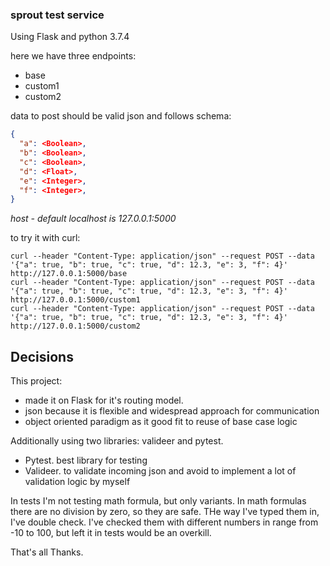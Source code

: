 ### sprout test service

Using Flask and python 3.7.4  

here we have three endpoints:
  - base
  - custom1
  - custom2

data to post should be valid json and follows schema:
```json
{
  "a": <Boolean>,
  "b": <Boolean>,
  "c": <Boolean>,
  "d": <Float>,
  "e": <Integer>,
  "f": <Integer>,
}
```

*host - default localhost is 127.0.0.1:5000*

to try it with curl:
```commandline
curl --header "Content-Type: application/json" --request POST --data '{"a": true, "b": true, "c": true, "d": 12.3, "e": 3, "f": 4}' http://127.0.0.1:5000/base
curl --header "Content-Type: application/json" --request POST --data '{"a": true, "b": true, "c": true, "d": 12.3, "e": 3, "f": 4}' http://127.0.0.1:5000/custom1
curl --header "Content-Type: application/json" --request POST --data '{"a": true, "b": true, "c": true, "d": 12.3, "e": 3, "f": 4}' http://127.0.0.1:5000/custom2
```

## Decisions  
This project:  
  - made it on Flask for it's routing model.
  - json because it is flexible and widespread approach for communication
  - object oriented paradigm as it good fit to reuse of base case logic
  

Additionally using two libraries: valideer and pytest.
  - Pytest. best library for testing
  - Valideer. to validate incoming json and avoid to implement a lot of validation logic by myself
  
In tests I'm not testing math formula, but only variants.
In math formulas there are no division by zero, so they are safe.  THe way I've typed them in, I've double check.
I've checked them with different numbers
in range from -10 to 100, but left it in tests would be an overkill.

That's all
Thanks.

